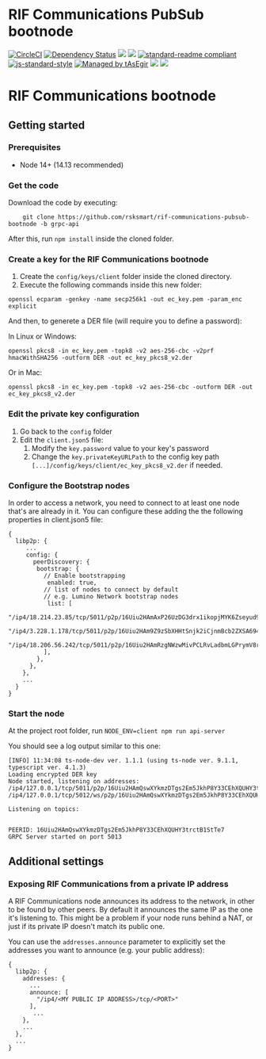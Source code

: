 # RIF Communications PubSub bootnode

[![CircleCI](https://flat.badgen.net/circleci/github/rsksmart/rif-communications-pubsub-node/master)](https://circleci.com/gh/rsksmart/rif-communications-pubsub-node/)
[![Dependency Status](https://david-dm.org/rsksmart/rif-communications-pubsub-node.svg?style=flat-square)](https://david-dm.org/rsksmart/rif-communications-pubsub-node)
[![](https://img.shields.io/badge/made%20by-IOVLabs-blue.svg?style=flat-square)](http://iovlabs.org)
[![](https://img.shields.io/badge/project-RIF%20Storage-blue.svg?style=flat-square)](https://www.rifos.org/)
[![standard-readme compliant](https://img.shields.io/badge/standard--readme-OK-brightgreen.svg?style=flat-square)](https://github.com/RichardLitt/standard-readme)
[![js-standard-style](https://img.shields.io/badge/code%20style-standard-brightgreen.svg?style=flat-square)](https://github.com/feross/standard)
[![Managed by tAsEgir](https://img.shields.io/badge/%20managed%20by-tasegir-brightgreen?style=flat-square)](https://github.com/auhau/tasegir)
![](https://img.shields.io/badge/npm-%3E%3D6.0.0-orange.svg?style=flat-square)
![](https://img.shields.io/badge/Node.js-%3E%3D10.0.0-orange.svg?style=flat-square)

# RIF Communications bootnode

## Getting started

### Prerequisites

- Node 14+ (14.13 recommended)

### Get the code

Download the code by executing: 
```
    git clone https://github.com/rsksmart/rif-communications-pubsub-bootnode -b grpc-api
```

After this, run `npm install` inside the cloned folder.


### Create a key for the RIF Communications bootnode

1. Create the `config/keys/client` folder inside the cloned directory.
2. Execute the following commands inside this new folder:

```
openssl ecparam -genkey -name secp256k1 -out ec_key.pem -param_enc explicit
``` 

And then, to generete a DER file (will require you to define a password):

In Linux or Windows:

```
openssl pkcs8 -in ec_key.pem -topk8 -v2 aes-256-cbc -v2prf hmacWithSHA256 -outform DER -out ec_key_pkcs8_v2.der
``` 

Or in Mac:

```
openssl pkcs8 -in ec_key.pem -topk8 -v2 aes-256-cbc -outform DER -out ec_key_pkcs8_v2.der
``` 


### Edit the private key configuration

1. Go back to the `config` folder
2. Edit the `client.json5` file:
    1. Modify the `key.password` value to your key's password
    2. Change the `key.privateKeyURLPath` to the config key path `[...]/config/keys/client/ec_key_pkcs8_v2.der` if needed.

### Configure the Bootstrap nodes

In order to access a network, you need to connect to at least one node 
that's are already in it. You can configure these adding the the following properties in client.json5 file:

```json5
{
  libp2p: {
     ...
     config: {
       peerDiscovery: {
        bootstrap: {
          // Enable bootstrapping
           enabled: true,
          // list of nodes to connect by default
          // e.g. Lumino Network bootstrap nodes
           list: [
            "/ip4/18.214.23.85/tcp/5011/p2p/16Uiu2HAmAxP26UzDG3drx1ikopjMYK6Zseyud9qJVoshZ5RgTowJ",
            "/ip4/3.228.1.178/tcp/5011/p2p/16Uiu2HAm9Z9zSbXHHtSnjk2iCjnmBcb2ZXSA694jLCwAUUatqmGq",
            "/ip4/18.206.56.242/tcp/5011/p2p/16Uiu2HAmRzgNWzwMivPCLRvLadbmLGPrymV8rxtBeq7PhndidQ6h"
          ],
        },
      },
    },
    ...
  }
}
```
### Start the node

At the project root folder, run `NODE_ENV=client npm run api-server`

You should see a log output similar to this one:
```
[INFO] 11:34:08 ts-node-dev ver. 1.1.1 (using ts-node ver. 9.1.1, typescript ver. 4.1.3)
Loading encrypted DER key
Node started, listening on addresses:
/ip4/127.0.0.1/tcp/5011/p2p/16Uiu2HAmQswXYkmzDTgs2Em5JkhP8Y33CEhXQUHY3trctB1StTe7
/ip4/127.0.0.1/tcp/5012/ws/p2p/16Uiu2HAmQswXYkmzDTgs2Em5JkhP8Y33CEhXQUHY3trctB1StTe7

Listening on topics: 


PEERID: 16Uiu2HAmQswXYkmzDTgs2Em5JkhP8Y33CEhXQUHY3trctB1StTe7
GRPC Server started on port 5013
```

## Additional settings

### Exposing RIF Communications from a private IP address

A RIF Communications node announces its address to the network, in other to be found by other peers.
By default it announces the same IP as the one it's listening to.
This might be a problem if your node runs behind a NAT, or just if its private IP doesn't match its public one.

You can use the `addresses.announce` parameter to explicitly set the addresses you want to announce (e.g. your public address):
```json5
{
  libp2p: {
    addresses: {
      ...
      announce: [
        "/ip4/<MY PUBLIC IP ADDRESS>/tcp/<PORT>"
      ],
       ...
    },
    ...
  },
  ...
}
```
